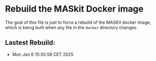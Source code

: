 # Rebuild the MASkit Docker image

The goal of this file is just to force a rebuild of the MASKit docker image,
which is being built when any file in the `docker` directory changes.

## Lastest Rebuild:
- Mon Jan  6 15:30:58 CET 2025
